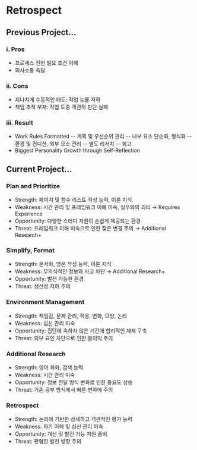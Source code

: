 # Retrospect

## Previous Project...
### i. Pros
- 프로세스 전반 필요 조건 이해
- 의사소통 숙달
### ii. Cons
- 지나치게 수동적인 태도: 작업 능률 저하
- 책임 추적 부재: 작업 도중 객관적 판단 실패
### iii. Result
- Work Rules Formatted
-- 계획 및 우선순위 관리
-- 내부 요소 단순화, 형식화
-- 환경 및 컨디션, 외부 요소 관리
-- 별도 리서치
-- 회고  
- Biggest Personality Growth through Self-Reflection

## Current Project...
### Plan and Prioritize
- Strength: 페이지 및 함수 리스트 작성 능력, 이론 지식
- Weakness: 시간 관리 및 프레임워크 이해 미숙, 실무와의 괴리 → Requires Experience
- Opportunity: 다양한 스터디 자원이 손쉽게 제공되는 환경
- Threat: 프레임워크 이해 미숙으로 인한 잦은 변경 주의 → Additional Research+
### Simplify, Format
- Strength: 문서화, 영문 작성 능력, 이론 지식
- Weakness: 무의식적인 정보와 사고 차단 → Additional Research+
- Opportunity: 발전 가능한 환경
- Threat: 생산성 저하 주의 
### Environment Management
- Strength: 책임감, 문제 관리, 적응, 변화, 모방, 논리
- Weakness: 심신 관리 미숙
- Opportunity: 집단에 속하지 않은 기간에 합리적인 체제 구축
- Threat: 외부 요인 차단으로 인한 불이익 주의
### Additional Research
- Strength: 영어 회화, 검색 능력
- Weakness: 시간 관리 미숙
- Opportunity: 정보 전달 방식 변화로 인한 중요도 상승
- Threat: 기존 공부 방식에서 빠른 변화에 주의
### Retrospect
- Strength: 논리에 기반한 상세하고 객관적인 평가 능력
- Weakness: 자기 이해 및 심신 관리 미숙
- Opportunity: 개선 및 발전 가능 자원 즐비
- Threat: 편협한 발전 방향 주의